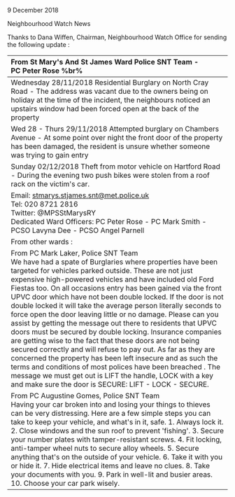 9 December 2018

Neighbourhood Watch News

Thanks to Dana Wiffen, Chairman, Neighbourhood Watch Office for sending the following update :

| From St Mary's And St James Ward Police SNT Team - <br>PC Peter Rose %br%                                                                                                                                                                                                                                                                                                                                                                                                                                                                                                                                                                                                                                                                                                                                                                                                                                                                                                                              |
| :----------------------------------------------------------------------------------------------------------------------------------------------------------------------------------------------------------------------------------------------------------------------------------------------------------------------------------------------------------------------------------------------------------------------------------------------------------------------------------------------------------------------------------------------------------------------------------------------------------------------------------------------------------------------------------------------------------------------------------------------------------------------------------------------------------------------------------------------------------------------------------------------------------------------------------------------------------------------------------------------------- |
| Wednesday 28/11/2018 Residential Burglary on North Cray Road - The address was vacant due to the owners being on holiday at the time of the incident, the neighbours noticed an upstairs window had been forced open at the back of the property                                                                                                                                                                                                                                                                                                                                                                                                                                                                                                                                                                                                                                                                                                                                                       |
| Wed 28 - Thurs 29/11/2018 Attempted burglary on Chambers Avenue - At some point over night the front door of the property has been damaged, the resident is unsure whether someone was trying to gain entry                                                                                                                                                                                                                                                                                                                                                                                                                                                                                                                                                                                                                                                                                                                                                                                            |
| Sunday 02/12/2018 Theft from motor vehicle on Hartford Road - During the evening two push bikes were stolen from a roof rack on the victim's car.                                                                                                                                                                                                                                                                                                                                                                                                                                                                                                                                                                                                                                                                                                                                                                                                                                                      |
| Email: stmarys.stjames.snt@met.police.uk <br>Tel: 020 8721 2816 <br>Twitter: @MPSStMarysRY <br>Dedicated Ward Officers: PC Peter Rose - PC Mark Smith - PCSO Lavyna Dee - PCSO Angel Parnell                                                                                                                                                                                                                                                                                                                                                                                                                                                                                                                                                                                                                                                                                                                                                                                                           |
| From other wards :                                                                                                                                                                                                                                                                                                                                                                                                                                                                                                                                                                                                                                                                                                                                                                                                                                                                                                                                                                                     |
| From PC Mark Laker, Police SNT Team <br>We have had a spate of Burglaries where properties have been targeted for vehicles parked outside. These are not just expensive high-powered vehicles and have included old Ford Fiestas too. On all occasions entry has been gained via the front UPVC door which have not been double locked. If the door is not double locked it will take the average person literally seconds to force open the door leaving little or no damage. Please can you assist by getting the message out there to residents that UPVC doors must be secured by double locking. Insurance companies are getting wise to the fact that these doors are not being secured correctly and will refuse to pay out. As far as they are concerned the property has been left insecure and as such the terms and conditions of most polices have been breached . The message we must get out is LIFT the handle, LOCK with a key and make sure the door is SECURE: LIFT - LOCK - SECURE. |
| From PC Augustine Gomes, Police SNT Team <br>Having your car broken into and losing your things to thieves can be very distressing. Here are a few simple steps you can take to keep your vehicle, and what's in it, safe. 1. Always lock it. 2. Close windows and the sun roof to prevent 'fishing'. 3. Secure your number plates with tamper-resistant screws. 4. Fit locking, anti-tamper wheel nuts to secure alloy wheels. 5. Secure anything that's on the outside of your vehicle. 6. Take it with you or hide it. 7. Hide electrical items and leave no clues. 8. Take your documents with you. 9. Park in well-lit and busier areas. 10. Choose your car park wisely.                                                                                                                                                                                                                                                                                                                         |
